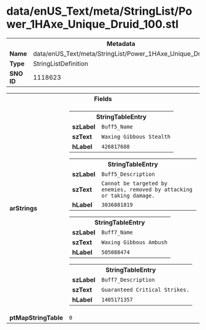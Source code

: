<h1>data/enUS_Text/meta/StringList/Power_1HAxe_Unique_Druid_100.stl</h1><table><tr><th colspan="100%">Metadata</th></tr><tr><td><b>Name</b></td><td>data/enUS_Text/meta/StringList/Power_1HAxe_Unique_Druid_100.stl</td></tr><tr><td><b>Type</b></td><td>StringListDefinition</td></tr><tr><td><b>SNO ID</b></td><td>1118623</td></tr></table>

<table><tr><th colspan="100%">Fields</th></tr><tr><td><b>arStrings</b></td><td><table><tr><th colspan="100%">StringTableEntry</th></tr><tr><td><b>szLabel</b></td><td><code>Buff5_Name</code></td></tr><tr><td><b>szText</b></td><td><code>Waxing Gibbous Stealth</code></td></tr><tr><td><b>hLabel</b></td><td><code>426817688</code></td></tr></table>


<table><tr><th colspan="100%">StringTableEntry</th></tr><tr><td><b>szLabel</b></td><td><code>Buff5_Description</code></td></tr><tr><td><b>szText</b></td><td><code>Cannot be targeted by enemies, removed by attacking or taking damage.</code></td></tr><tr><td><b>hLabel</b></td><td><code>3036881819</code></td></tr></table>


<table><tr><th colspan="100%">StringTableEntry</th></tr><tr><td><b>szLabel</b></td><td><code>Buff7_Name</code></td></tr><tr><td><b>szText</b></td><td><code>Waxing Gibbous Ambush</code></td></tr><tr><td><b>hLabel</b></td><td><code>505088474</code></td></tr></table>


<table><tr><th colspan="100%">StringTableEntry</th></tr><tr><td><b>szLabel</b></td><td><code>Buff7_Description</code></td></tr><tr><td><b>szText</b></td><td><code>Guaranteed Critical Strikes.</code></td></tr><tr><td><b>hLabel</b></td><td><code>1405171357</code></td></tr></table>


</td></tr><tr><td><b>ptMapStringTable</b></td><td><code>0</code></td></tr></table>

